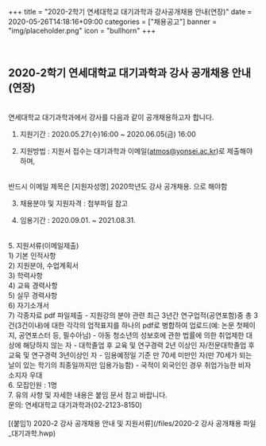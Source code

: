 +++
title = "2020-2학기 연세대학교 대기과학과 강사공개채용 안내(연장)"
date = 2020-05-26T14:18:16+09:00
categories = ["채용공고"]
banner = "img/placeholder.png"
icon = "bullhorn"
+++
<!--more-->

<br>
<h2> 2020-2학기 연세대학교 대기과학과 강사 공개채용 안내 (연장)
</h2>
<br>
연세대학교 대기과학과에서 강사를 다음과 같이 공개채용하고자 합니다.

1. 지원기간 : 2020.05.27(수)16:00 ~ 2020.06.05(금) 16:00

2. 지원방법 :
지원서 접수는 대기과학과 이메일(atmos@yonsei.ac.kr)로 제출해야하며,
<br>
반드시 이메일 제목은 [지원자성명] 2020학년도 강사 공개채용. 으로 해야함

3. 채용분야 및 지원자격 : 첨부파일 참고

4. 임용기간 : 2020.09.01. ~ 2021.08.31.
<br>
5. 지원서류(이메일제출)
<br>
  1) 기본 인적사항
<br>
  2) 지원분야, 수업계획서
  <br>
  3) 학력사항
<br>
  4) 교육 경력사항
<br>
  5) 실무 경력사항
<br>
  6) 자기소개서
<br>
  7) 각종자료 pdf 파일제출
    - 지원강의 분야 관련 최근 3년간 연구업적(공연포함)중 총 3건(3건이내)에 대한
      각각의 업적표지를 하나의 pdf로 병합하여 업로드(예: 논문 첫페이지, 공연포스터 등, 필수아님)
    - 아동 청소년의 성보호에 관한 법률에 의한 취업제한 대상에 해당하지 않는 자
    - 대학졸업 후 교육 및 연구경력 2년 이상인 자/전문대학졸업 후 교육 및 연구경력 3년이상인 자
    - 임용예정일 기준 만 70세 미만인 자(만 70세가 되는 날이 있는 학기의 최종일까지만 임용가능함)
    - 국적이 외국인인 경우 취업가능한 비자 소지자 우대   
<br>
6. 모집인원 : 1명
<br>
7. 유의 사항 및 자세한 내용은 붙임 문서 참고 바랍니다.
<br>
   문의: 연세대학교 대기과학과(02-2123-8150)
<br>

<br>
[(붙임1) 2020-2 강사 공개채용 안내 및 지원서류](/files/2020-2 강사 공개채용 파일_대기과학.hwp)

<br>
<br>
